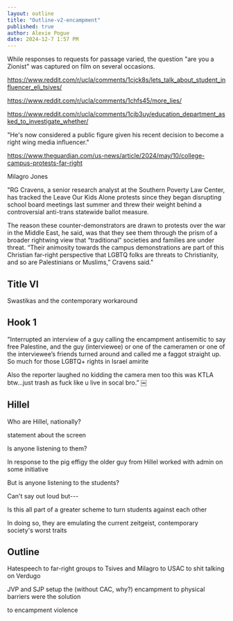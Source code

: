 ```yaml
---
layout: outline
title: "Outline-v2-encampment"
published: true
author: Alexie Pogue
date: 2024-12-7 1:57 PM
---
```


While responses to requests for passage varied, the question "are you a Zionist" was captured on film on several occasions. 

https://www.reddit.com/r/ucla/comments/1cjck8s/lets_talk_about_student_influencer_eli_tsives/

https://www.reddit.com/r/ucla/comments/1chfs45/more_lies/

https://www.reddit.com/r/ucla/comments/1cjb3uy/education_department_asked_to_investigate_whether/

"He's now considered a public figure given his recent decision to become a right wing media influencer."

https://www.theguardian.com/us-news/article/2024/may/10/college-campus-protests-far-right

Milagro Jones


"RG Cravens, a senior research analyst at the Southern Poverty Law Center, has tracked the Leave Our Kids Alone protests since they began disrupting school board meetings last summer and threw their weight behind a controversial anti-trans statewide ballot measure.

The reason these counter-demonstrators are drawn to protests over the war in the Middle East, he said, was that they see them through the prism of a broader rightwing view that “traditional” societies and families are under threat. “Their animosity towards the campus demonstrations are part of this Christian far-right perspective that LGBTQ folks are threats to Christianity, and so are Palestinians or Muslims,” Cravens said."




## Title VI

Swastikas and the contemporary workaround 





## Hook 1 

"Interrupted an interview of a guy calling the encampment antisemitic to say free Palestine, and the guy (interviewee) or one of the cameramen or one of the interviewee’s friends turned around and called me a faggot straight up. So much for those LGBTQ+ rights in Israel amirite

Also the reporter laughed no kidding the camera men too this was KTLA btw...just trash as fuck like u live in socal bro.” ￼


## Hillel

Who are Hillel, nationally? 

statement about the screen

Is anyone listening to them? 

In response to the pig effigy the older guy from Hillel worked with admin on some initiative

But is anyone listening to the students? 

Can't say out loud but---

Is this all part of a greater scheme to turn students against each other

In doing so, they are emulating the current zeitgeist, contemporary society's worst traits 

## Outline

Hatespeech to far-right groups to Tsives and Milagro to USAC to shit talking on Verdugo

JVP and SJP setup the (without CAC, why?) encampment to physical barriers were the solution 

to encampment violence

